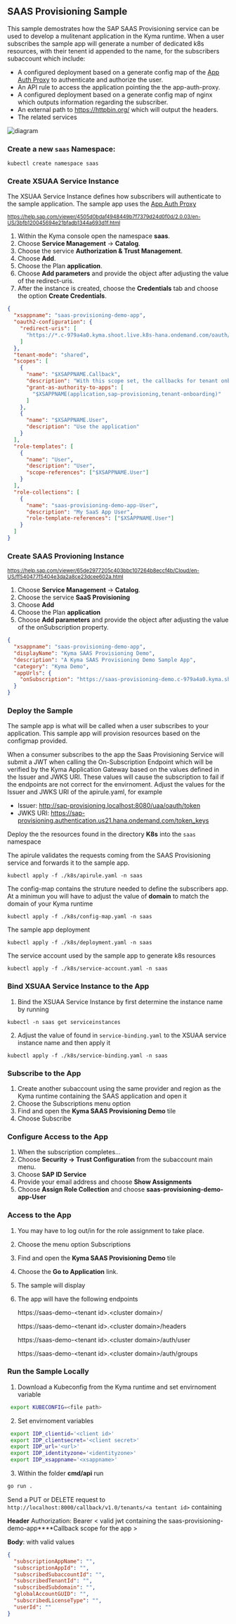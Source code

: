 ## SAAS Provisioning Sample

This sample demostrates how the SAP SAAS Provisioning service can be used to develop a mulitenant application in the Kyma runtime. When a user subscribes the sample app will generate a number of dedicated k8s resources, with their tenent id appended to the name, for the subscribers subaccount which include:

- A configured deployment based on a generate config map of the [App Auth Proxy](../app-auth-proxy/README.md) to authenticate and authorize the user.
- An API rule to access the application pointing the the app-auth-proxy.
- A configured deployment based on a generate config map of nginx which outputs information regarding the subscriber.
- An external path to https://httpbin.org/ which will output the headers.
- The related services

![diagram](assets/diagram.png)

### Create a new `saas` Namespace:

```shell script
kubectl create namespace saas
```

### Create XSUAA Service Instance

The XSUAA Service Instance defines how subscribers will authenticate to the sample application. The sample app uses the [App Auth Proxy](../app-auth-proxy)

<sub>https://help.sap.com/viewer/4505d0bdaf4948449b7f7379d24d0f0d/2.0.03/en-US/3bfb120045694e21bfadb1344a693d1f.html</sub>

1. Within the Kyma console open the namespace **saas**.
2. Choose **Service Management** -> **Catalog**.
3. Choose the service **Authorization & Trust Management**.
4. Choose **Add**.
5. Choose the Plan **application**.
6. Choose **Add parameters** and provide the object after adjusting the **<cluster domain>** value of the redirect-uris.
7. After the instance is created, choose the **Credentials** tab and choose the option **Create Credentials**.

```json
{
  "xsappname": "saas-provisioning-demo-app",
  "oauth2-configuration": {
    "redirect-uris": [
      "https://*.c-979a4a0.kyma.shoot.live.k8s-hana.ondemand.com/oauth/callback"
    ]
  },
  "tenant-mode": "shared",
  "scopes": [
    {
      "name": "$XSAPPNAME.Callback",
      "description": "With this scope set, the callbacks for tenant onboarding, offboarding and getDependencies can be called.",
      "grant-as-authority-to-apps": [
        "$XSAPPNAME(application,sap-provisioning,tenant-onboarding)"
      ]
    },
    {
      "name": "$XSAPPNAME.User",
      "description": "Use the application"
    }
  ],
  "role-templates": [
    {
      "name": "User",
      "description": "User",
      "scope-references": ["$XSAPPNAME.User"]
    }
  ],
  "role-collections": [
    {
      "name": "saas-provisioning-demo-app-User",
      "description": "My SaaS App User",
      "role-template-references": ["$XSAPPNAME.User"]
    }
  ]
}
```

### Create SAAS Provioning Instance

<sub>https://help.sap.com/viewer/65de2977205c403bbc107264b8eccf4b/Cloud/en-US/ff540477f5404e3da2a8ce23dcee602a.html</sub>

1. Choose **Service Management** -> **Catalog**.
2. Choose the service **SaaS Provisioning**
3. Choose **Add**
4. Choose the Plan **application**
5. Choose **Add parameters** and provide the object after adjusting the **<cluster domain>** value of the onSubscription property.

```json
{
  "xsappname": "saas-provisioning-demo-app",
  "displayName": "Kyma SAAS Provisioning Demo",
  "description": "A Kyma SAAS Provisioning Demo Sample App",
  "category": "Kyma Demo",
  "appUrls": {
    "onSubscription": "https://saas-provisioning-demo.c-979a4a0.kyma.shoot.live.k8s-hana.ondemand.com/callback/v1.0/tenants/{tenantId}"
  }
}
```

### Deploy the Sample

The sample app is what will be called when a user subscribes to your application. This sample app will provision resources based on the configmap provided.

When a consumer subscribes to the app the Saas Provisioning Service will submit a JWT when calling the On-Subscription Endpoint which will be verified by the Kyma Application Gateway based on the values defined in the Issuer and JWKS URI. These values will cause the subscription to fail if the endpoints are not correct for the envirnoment. Adjust the values for the Issuer and JWKS URI of the apirule.yaml, for example

- Issuer: http://sap-provisioning.localhost:8080/uaa/oauth/token
- JWKS URI: https://sap-provisioning.authentication.us21.hana.ondemand.com/token_keys

Deploy the the resources found in the directory **K8s** into the `saas` namespace

The apirule validates the requests coming from the SAAS Provisioning service and forwards it to the sample app.

```shell script
kubectl apply -f ./k8s/apirule.yaml -n saas
```

The config-map contains the struture needed to define the subscribers app. At a minimun you will have to adjust the value of **domain** to match the domain of your Kyma runtime

```shell script
kubectl apply -f ./k8s/config-map.yaml -n saas
```

The sample app deployment

```shell script
kubectl apply -f ./k8s/deployment.yaml -n saas
```

The service account used by the sample app to generate k8s resources

```shell script
kubectl apply -f ./k8s/service-account.yaml -n saas
```

### Bind XSUAA Service Instance to the App

1. Bind the XSUAA Service Instance by first determine the instance name by running

```shell script
kubectl -n saas get serviceinstances
```

2. Adjust the value of <Service Instance Name> found in `service-binding.yaml` to the XSUAA service instance name and then apply it

```shell script
kubectl apply -f ./k8s/service-binding.yaml -n saas
```

### Subscribe to the App

1. Create another subaccount using the same provider and region as the Kyma runtime containing the SAAS application and open it
2. Choose the Subscriptions menu option
3. Find and open the **Kyma SAAS Provisioning Demo** tile
4. Choose Subscribe

### Configure Access to the App

1. When the subscription completes...
2. Choose **Security -> Trust Configuration** from the subaccount main menu.
3. Choose **SAP ID Service**
4. Provide your email address and choose **Show Assignments**
5. Choose **Assign Role Collection** and choose **saas-provisioning-demo-app-User**

### Access to the App

1. You may have to log out/in for the role assignment to take place.
2. Choose the menu option Subscriptions
3. Find and open the **Kyma SAAS Provisioning Demo** tile
4. Choose the **Go to Application** link.
5. The sample will display
6. The app will have the following endpoints

   https://saas-demo-<tenant id&gt;.&lt;cluster domain&gt;/

   https://saas-demo-<tenant id&gt;.&lt;cluster domain&gt;/headers

   https://saas-demo-<tenant id&gt;.&lt;cluster domain&gt;/auth/user

   https://saas-demo-<tenant id&gt;.&lt;cluster domain&gt;/auth/groups

### Run the Sample Locally

1. Download a Kubeconfig from the Kyma runtime and set envirnoment variable

```bash
 export KUBECONFIG=<file path>
```

2. Set envirnoment variables

```bash
 export IDP_clientid='<client id>'
 export IDP_clientsecret='<client secret>'
 export IDP_url='<url>'
 export IDP_identityzone='<identityzone>'
 export IDP_xsappname='<xsappname>'
```

3. Within the folder **cmd/api** run

```bash
go run .
```

Send a PUT or DELETE request to `http://localhost:8000/callback/v1.0/tenants/<a tentant id>` containing

**Header**
Authorization: Bearer < valid jwt containing the saas-provisioning-demo-app\*\*\*\*Callback scope for the app >

**Body**: with valid values

```json
{
  "subscriptionAppName": "",
  "subscriptionAppId": "",
  "subscribedSubaccountId": "",
  "subscribedTenantId": "",
  "subscribedSubdomain": "",
  "globalAccountGUID": "",
  "subscribedLicenseType": "",
  "userId": ""
}
```
